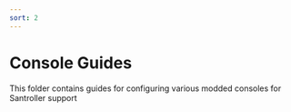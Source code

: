 ```yaml
---
sort: 2
---
```

# Console Guides

This folder contains guides for configuring various modded consoles for Santroller support